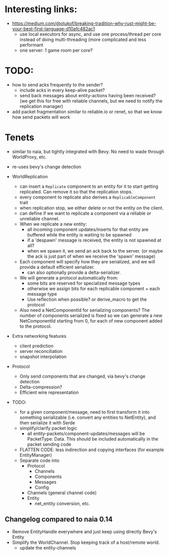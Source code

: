 # Interesting links:

* https://medium.com/@otukof/breaking-tradition-why-rust-might-be-your-best-first-language-d10afc482ac1
  - use local executors for async, and use one process/thread per core instead of doing multi-threading (more complicated and less performant
  - one server: 1 game room per core?


# TODO:

- how to send acks frequently to the sender?
  - include acks in every keep-alive packet?
  - send back messages about entity-actions having been received? (we get this for free with reliable channels, but we need to notify the replication manager)
- add packet fragmentation similar to reliable.io or renet, so that we know how send packets will work



# Tenets

* similar to naia, but tightly integrated with Bevy. No need to wade through WorldProxy, etc.
* re-uses bevy's change detection


* WorldReplication
  * can insert a `Replicate` component to an entity for it to start getting replicated. Can remove it so that the replication stops.
  * every component to replicate also derives a `ReplicableComponent` trait
  * when replication stop, we either delete or not the entity on the client.
  * can define if we want to replicate a component via a reliable or unreliable channel.
  * When we replicate a new entity:
    * all incoming component updates/inserts for that entity are buffered while the entity is waiting to be spawned
    * if a 'despawn' message is received, the entity is not spawned at all?
    * when we spawn it, we send an ack back to the server. (or maybe the ack is just part of when we receive the 'spawn' message)
  * Each component will specify how they are serialized, and we will provide a default efficient serializer.
    * can also optionally provide a delta-serializer.
  * We will generate a protocol automatically from:
    * some bits are reserved for specialized message types
    * otherwise we assign bits for each replicable component + each message type
    * Use reflection when possible? or derive_macro to get the protocol
  * Also need a NetComponentId for serializing components? The number of components serialized is fixed so we can
    generate a new NetComponentId starting from 0, for each of new component added to the protocol.

* Extra networking features
  * client prediction
  * server reconciliation
  * snapshot interpolation

* Protocol
  * Only send components that are changed, via bevy's change detection
  * Delta-compression?
  * Efficient wire representation

* TODO:
  * for a given component/message, need to first transform it into something serializable
  (i.e. convert any entities to NetEntity), and then serialize it with Serde
  * simplify/clarify packet logic
    * all entity-packets/component-updates/messages will be PacketType: Data. This should be included automatically in the packet sending code
  * FLATTEN CODE: less indirection and copying interfaces (for example EntityManager)
  * Separate code into
    * Protocol
      * Channels
      * Components
      * Messages
      * Config
    * Channels (general channel code)
    * Entity
      * net_entity conversion, etc.





## Changelog compared to naia 0.14


* Remove EntityHandle everywhere and just keep using directly Bevy's Entity
* Simplify the WorldChannel. Stop keeping track of a host/remote world.
  * update the entity-channels